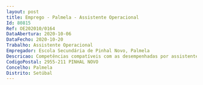 ```yaml
--- 
layout: post
title: Emprego - Palmela - Assistente Operacional
Id: 80815
Ref: OE202010/0164
DataAbertura: 2020-10-06
DataFecho: 2020-10-20
Trabalho: Assistente Operacional
Empregador: Escola Secundária de Pinhal Novo, Palmela
Descricao: Competências compatíveis com as desempenhadas por assistentes operacionais das escolas de 3º ciclo e ensino secundário de ensino público   vigilância e suporte às atividades escolares, limpeza, arrumação, conservação e boa utilização das instalações.
CodigoPostal: 2955-211 PINHAL NOVO
Concelho: Palmela
Distrito: Setúbal
--- 
```

